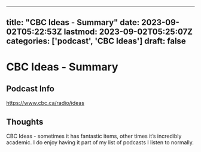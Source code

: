 
---
title: "CBC Ideas - Summary"
date: 2023-09-02T05:22:53Z
lastmod: 2023-09-02T05:25:07Z
categories: ['podcast', 'CBC Ideas']
draft: false
---


# CBC Ideas - Summary
## Podcast Info
https://www.cbc.ca/radio/ideas

## Thoughts

CBC Ideas - sometimes it has fantastic items, other times it’s incredibly academic. I do enjoy having it part of my list of podcasts I listen to normally.

<!-- #podcast #CBC Ideas# #public -->

<!-- {BearID:7A0A58E8-BDC7-4869-9871-341EF749A01F} -->
